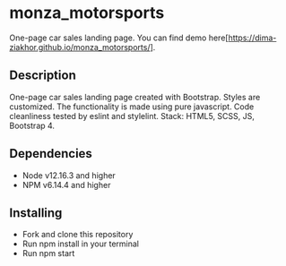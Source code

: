 # monza_motorsports
One-page car sales landing page.
You can find demo here[https://dima-ziakhor.github.io/monza_motorsports/].

## Description
One-page car sales landing page created with Bootstrap. Styles are customized. The functionality is made using pure javascript. Code cleanliness tested by eslint and stylelint.
Stack: HTML5, SCSS, JS, Bootstrap 4.

## Dependencies
- Node v12.16.3 and higher
- NPM v6.14.4 and higher

## Installing
- Fork and clone this repository
- Run npm install in your terminal
- Run npm start